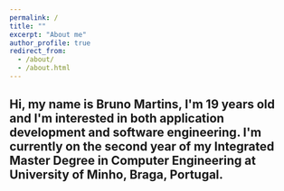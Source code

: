 ```yaml
---
permalink: /
title: ""
excerpt: "About me"
author_profile: true
redirect_from:
  - /about/
  - /about.html
---
```

Hi, my name is Bruno Martins, I'm 19 years old and I'm interested in both application development and software engineering.
I'm currently on the second year of my Integrated Master Degree in Computer Engineering at University of Minho, Braga, Portugal.
---
